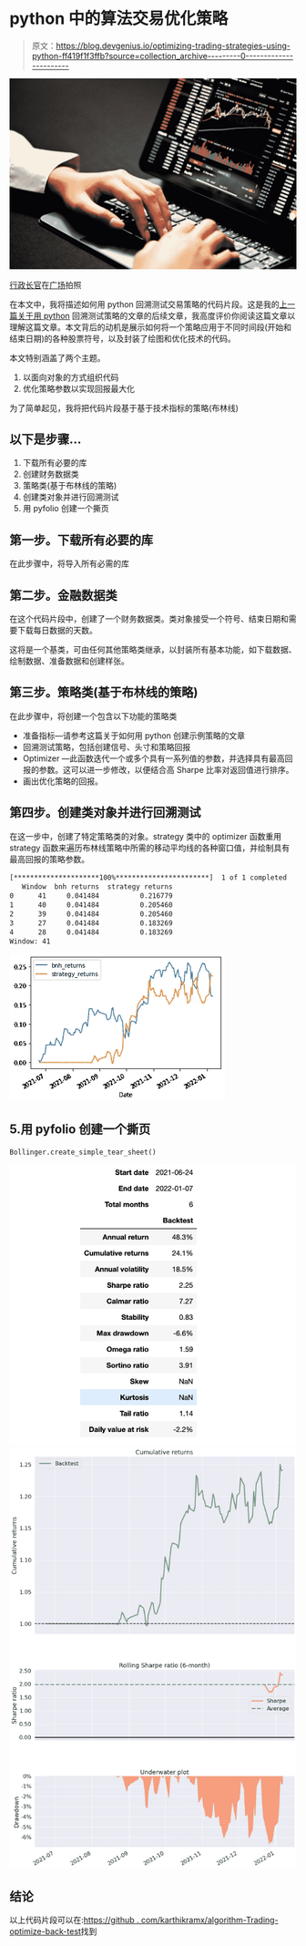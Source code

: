 # python 中的算法交易优化策略

> 原文：<https://blog.devgenius.io/optimizing-trading-strategies-using-python-ff419f1f3ffb?source=collection_archive---------0----------------------->

![](img/025657a15b444edffdbe5fad832e7522.png)

[行政长官](https://unsplash.com/@executium?utm_source=medium&utm_medium=referral)在[广场](https://unsplash.com?utm_source=medium&utm_medium=referral)拍照

在本文中，我将描述如何用 python 回溯测试交易策略的代码片段。这是我的[上一篇关于用 python](/algorithmic-trading-backtesting-a-strategy-in-python-3a136be16ece) 回溯测试策略的文章的后续文章，我高度评价你阅读这篇文章以理解这篇文章。本文背后的动机是展示如何将一个策略应用于不同时间段(开始和结束日期)的各种股票符号，以及封装了绘图和优化技术的代码。

本文特别涵盖了两个主题。

1.  以面向对象的方式组织代码
2.  优化策略参数以实现回报最大化

为了简单起见，我将把代码片段基于基于技术指标的策略(布林线)

## 以下是步骤…

1.  下载所有必要的库
2.  创建财务数据类
3.  策略类(基于布林线的策略)
4.  创建类对象并进行回溯测试
5.  用 pyfolio 创建一个撕页

## 第一步。下载所有必要的库

在此步骤中，将导入所有必需的库

## 第二步。金融数据类

在这个代码片段中，创建了一个财务数据类。类对象接受一个符号、结束日期和需要下载每日数据的天数。

这将是一个基类，可由任何其他策略类继承，以封装所有基本功能，如下载数据、绘制数据、准备数据和创建样张。

## 第三步。策略类(基于布林线的策略)

在此步骤中，将创建一个包含以下功能的策略类

*   准备指标—请参考这篇关于如何用 python 创建示例策略的文章
*   回溯测试策略，包括创建信号、头寸和策略回报
*   Optimizer —此函数迭代一个或多个具有一系列值的参数，并选择具有最高回报的参数。这可以进一步修改，以便结合高 Sharpe 比率对返回值进行排序。
*   画出优化策略的回报。

## 第四步。创建类对象并进行回溯测试

在这一步中，创建了特定策略类的对象。strategy 类中的 optimizer 函数重用 strategy 函数来遍历布林线策略中所需的移动平均线的各种窗口值，并绘制具有最高回报的策略参数。

```
[*********************100%***********************]  1 of 1 completed
   Window  bnh returns  strategy returns
0      41     0.041484          0.216779
1      40     0.041484          0.205460
2      39     0.041484          0.205460
3      27     0.041484          0.183269
4      28     0.041484          0.183269
Window: 41
```

![](img/e4aa1b3cf80c24d46f41bf39d8f616cf.png)

## 5.用 pyfolio 创建一个撕页

```
Bollinger.create_simple_tear_sheet()
```

![](img/a23bff7220ed354180701eebae5c96e4.png)![](img/85cbaae9d157b3c3a304a410a212d7d9.png)

## 结论

以上代码片段可以在:[https://github . com/karthikramx/algorithm-Trading-optimize-back-test](https://github.com/karthikramx/Algorithmic-Trading-optimize-back-test)找到
